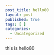 ```yaml
---
post_title: hello80
layout: post
published: true
tags: [ ]
categories:
  - Uncategorized
---
```

this is hello80
